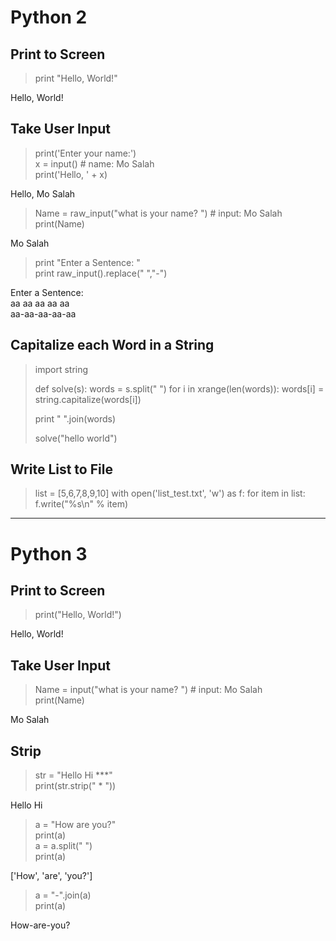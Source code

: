 # Python 2

## Print to Screen
> print "Hello, World!"

Hello, World!

## Take User Input

> print('Enter your name:') <br>
> x = input()  # name: Mo Salah <br>
> print('Hello, ' + x)  <br>

Hello, Mo Salah


> Name = raw_input("what is your name? ") # input: Mo Salah <br>
> print(Name)

Mo Salah

> print "Enter a Sentence: " <br>
> print raw_input().replace(" ","-") <br>

Enter a Sentence: <br>
aa aa aa aa aa   <br>
aa-aa-aa-aa-aa   <br>


## Capitalize each Word in a String

> import string
>
> def solve(s):
>    words = s.split(" ")
>    for i in xrange(len(words)):
>      words[i] = string.capitalize(words[i])
>    
>    print " ".join(words)
>
> solve("hello world")


## Write List to File

> list = [5,6,7,8,9,10]
> with open('list_test.txt', 'w') as f:
>    for item in list:
>        f.write("%s\n" % item)

-------------------------------------------------------------------------------------------------------------------------------
# Python 3

## Print to Screen
> print("Hello, World!")

Hello, World!

## Take User Input

> Name = input("what is your name? ") # input: Mo Salah <br>
> print(Name)

Mo Salah

## Strip

>str = "Hello Hi ***" <br>
> print(str.strip(" * ")) <br>

Hello Hi

> a = "How are you?" <br>
> print(a) <br>
> a = a.split(" ")  <br>
> print(a) <br>

['How', 'are', 'you?']


> a = "-".join(a) <br>
> print(a)

How-are-you?
